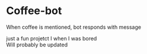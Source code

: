 # Coffee-bot
 When coffee is mentioned, bot responds with message

 just a fun projetct I when I was bored\
 Will probably be updated
